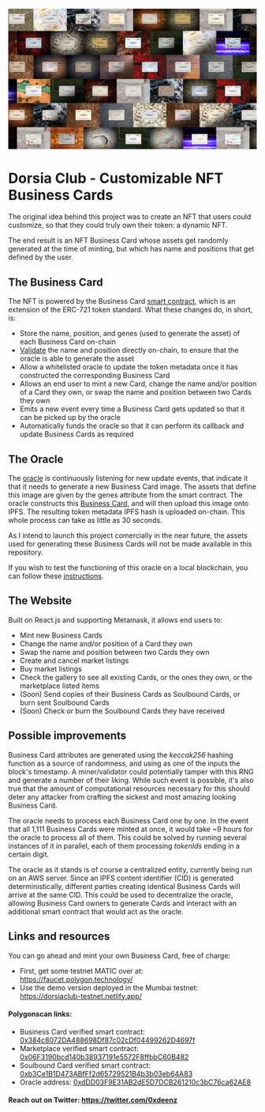 ![Patrick BATEMAN](./src/images/background.jpg)
# Dorsia Club - Customizable NFT Business Cards

The original idea behind this project was to create an NFT that users could customize, so that they could truly own their token: a dynamic NFT.

The end result is an NFT Business Card whose assets get randomly generated at the time of minting, but which has name and positions that get defined by the user.

## The Business Card

The NFT is powered by the Business Card [smart contract](./src/contracts/BusinessCard/contracts/BusinessCard.sol), which is an extension of the ERC-721 token standard. What these changes do, in short, is:
- Store the name, position, and genes (used to generate the asset) of each Business Card on-chain
- [Validate](./src/contracts/BusinessCard/contracts/BusinessCardUtils.sol) the name and position directly on-chain, to ensure that the oracle is able to generate the asset
- Allow a whitelisted oracle to update the token metadata once it has constructed the corresponding Business Card
- Allows an end user to mint a new Card, change the name and/or position of a Card they own, or swap the name and position between two Cards they own
- Emits a new event every time a Business Card gets updated so that it can be picked up by the oracle
- Automatically funds the oracle so that it can perform its callback and update Business Cards as required

## The Oracle

The [oracle](./src/oracle/oracle.py) is continuously listening for new update events, that indicate it that it needs to generate a new Business Card image. The assets that define this image are given by the genes attribute from the smart contract. The oracle constructs this [Business Card](./src/oracle/card.py), and will then upload this image onto IPFS. The resulting token metadata IPFS hash is uploaded on-chain. This whole process can take as little as 30 seconds.

As I intend to launch this project comercially in the near future, the assets used for generating these Business Cards will not be made available in this repository.

If you wish to test the functioning of this oracle on a local blockchain, you can follow these [instructions](./src/oracle/README.md).

## The Website

Built on React.js and supporting Metamask, it allows end users to:
- Mint new Business Cards
- Change the name and/or position of a Card they own
- Swap the name and position between two Cards they own
- Create and cancel market listings
- Buy market listings
- Check the gallery to see all existing Cards, or the ones they own, or the marketplace listed items
- (Soon) Send copies of their Business Cards as Soulbound Cards, or burn sent Soulbound Cards
- (Soon) Check or burn the Soulbound Cards they have received

## Possible improvements

Business Card attributes are generated using the _keccak256_ hashing function as a source of randomness, and using as one of the inputs the block's timestamp. A miner/validator could potentially tamper with this RNG and generate a number of their liking. While such event is possible, it's also true that the amount of computational resources necessary for this should deter any attacker from crafting the sickest and most amazing looking Business Card.

The oracle needs to process each Business Card one by one. In the event that all 1,111 Business Cards were minted at once, it would take ~9 hours for the oracle to process all of them. This could be solved by running several instances of it in parallel, each of them processing _tokenIds_ ending in a certain digit.

The oracle as it stands is of course a centralized entity, currently being run on an AWS server. Since an IPFS content identifier (CID) is generated deterministically, different parties creating identical Business Cards will arrive at the same CID. This could be used to decentralize the oracle, allowing Business Card owners to generate Cards and interact with an additional smart contract that would act as the oracle.

## Links and resources

You can go ahead and mint your own Business Card, free of charge:
- First, get some testnet MATIC over at: https://faucet.polygon.technology/
- Use the demo version deployed in the Mumbai testnet: https://dorsiaclub-testnet.netlify.app/

#### Polygonscan links:
- Business Card verified smart contract: [0x384c8072DA488698Df87c02cDf04499262D4697f](https://mumbai.polygonscan.com/address/0x384c8072DA488698Df87c02cDf04499262D4697f#code)
- Marketplace verified smart contract: [0x06F3190bcd140b38937191e5572F8ffbbC60B482](https://mumbai.polygonscan.com/address/0x06F3190bcd140b38937191e5572F8ffbbC60B482#code)
- Soulbound Card verified smart contract: [0xb3Ce1B1D473ABfFf2d65729521B4b3b03eb64A83](https://mumbai.polygonscan.com/address/0xb3Ce1B1D473ABfFf2d65729521B4b3b03eb64A83#code)
- Oracle address: [0xdDD03F9E31AB2dE5D7DCB261210c3bC76ca62AE8](https://mumbai.polygonscan.com/address/0xdDD03F9E31AB2dE5D7DCB261210c3bC76ca62AE8)

#### Reach out on Twitter: https://twitter.com/0xdeenz
